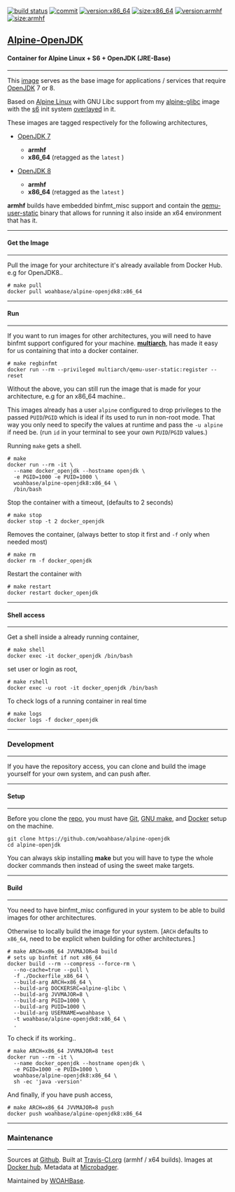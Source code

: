 [![build status][251]][232] [![commit][255]][231] [![version:x86_64][256]][235] [![size:x86_64][257]][235] [![version:armhf][258]][236] [![size:armhf][259]][236]

## [Alpine-OpenJDK][234]
#### Container for Alpine Linux + S6 + OpenJDK (JRE-Base)
---

This [image][233] serves as the base image for applications
/ services that require [OpenJDK][135] 7 or 8.

Based on [Alpine Linux][131] with GNU Libc support from my
[alpine-glibc][132] image with the [s6][133] init system
[overlayed][134] in it.

These images are tagged respectively for the following architectures,
* [OpenJDK 7][136]
    * **armhf**
    * **x86_64** (retagged as the `latest` )

* [OpenJDK 8][137]
    * **armhf**
    * **x86_64** (retagged as the `latest` )

**armhf** builds have embedded binfmt_misc support and contain the
[qemu-user-static][105] binary that allows for running it also inside
an x64 environment that has it.

---
#### Get the Image
---

Pull the image for your architecture it's already available from
Docker Hub. e.g for OpenJDK8..

```
# make pull
docker pull woahbase/alpine-openjdk8:x86_64
```

---
#### Run
---

If you want to run images for other architectures, you will need
to have binfmt support configured for your machine. [**multiarch**][104],
has made it easy for us containing that into a docker container.

```
# make regbinfmt
docker run --rm --privileged multiarch/qemu-user-static:register --reset
```

Without the above, you can still run the image that is made for your
architecture, e.g for an x86_64 machine..

This images already has a user `alpine` configured to drop
privileges to the passed `PUID`/`PGID` which is ideal if its used
to run in non-root mode. That way you only need to specify the
values at runtime and pass the `-u alpine` if need be. (run `id`
in your terminal to see your own `PUID`/`PGID` values.)

Running `make` gets a shell.

```
# make
docker run --rm -it \
  --name docker_openjdk --hostname openjdk \
  -e PGID=1000 -e PUID=1000 \
  woahbase/alpine-openjdk8:x86_64 \
  /bin/bash
```

Stop the container with a timeout, (defaults to 2 seconds)

```
# make stop
docker stop -t 2 docker_openjdk
```

Removes the container, (always better to stop it first and `-f`
only when needed most)

```
# make rm
docker rm -f docker_openjdk
```

Restart the container with

```
# make restart
docker restart docker_openjdk
```

---
#### Shell access
---

Get a shell inside a already running container,

```
# make shell
docker exec -it docker_openjdk /bin/bash
```

set user or login as root,

```
# make rshell
docker exec -u root -it docker_openjdk /bin/bash
```

To check logs of a running container in real time

```
# make logs
docker logs -f docker_openjdk
```

---
### Development
---

If you have the repository access, you can clone and
build the image yourself for your own system, and can push after.

---
#### Setup
---

Before you clone the [repo][231], you must have [Git][101], [GNU make][102],
and [Docker][103] setup on the machine.

```
git clone https://github.com/woahbase/alpine-openjdk
cd alpine-openjdk
```
You can always skip installing **make** but you will have to
type the whole docker commands then instead of using the sweet
make targets.

---
#### Build
---

You need to have binfmt_misc configured in your system to be able
to build images for other architectures.

Otherwise to locally build the image for your system.
[`ARCH` defaults to `x86_64`, need to be explicit when building
for other architectures.]

```
# make ARCH=x86_64 JVVMAJOR=8 build
# sets up binfmt if not x86_64
docker build --rm --compress --force-rm \
  --no-cache=true --pull \
  -f ./Dockerfile_x86_64 \
  --build-arg ARCH=x86_64 \
  --build-arg DOCKERSRC=alpine-glibc \
  --build-arg JVVMAJOR=8 \
  --build-arg PGID=1000 \
  --build-arg PUID=1000 \
  --build-arg USERNAME=woahbase \
  -t woahbase/alpine-openjdk8:x86_64 \
  .
```

To check if its working..

```
# make ARCH=x86_64 JVVMAJOR=8 test
docker run --rm -it \
  --name docker_openjdk --hostname openjdk \
  -e PGID=1000 -e PUID=1000 \
  woahbase/alpine-openjdk8:x86_64 \
  sh -ec 'java -version'
```

And finally, if you have push access,

```
# make ARCH=x86_64 JVVMAJOR=8 push
docker push woahbase/alpine-openjdk8:x86_64
```

---
### Maintenance
---

Sources at [Github][106]. Built at [Travis-CI.org][107] (armhf / x64 builds). Images at [Docker hub][108]. Metadata at [Microbadger][109].

Maintained by [WOAHBase][204].

[101]: https://git-scm.com
[102]: https://www.gnu.org/software/make/
[103]: https://www.docker.com
[104]: https://hub.docker.com/r/multiarch/qemu-user-static/
[105]: https://github.com/multiarch/qemu-user-static/releases/
[106]: https://github.com/
[107]: https://travis-ci.org/
[108]: https://hub.docker.com/
[109]: https://microbadger.com/

[131]: https://alpinelinux.org/
[132]: https://hub.docker.com/r/woahbase/alpine-glibc
[133]: https://skarnet.org/software/s6/
[134]: https://github.com/just-containers/s6-overlay
[135]: http://openjdk.java.net/
[136]: https://hub.docker.com/r/woahbase/alpine-openjdk7
[137]: https://hub.docker.com/r/woahbase/alpine-openjdk8

[201]: https://github.com/woahbase
[202]: https://travis-ci.org/woahbase/
[203]: https://hub.docker.com/u/woahbase
[204]: https://woahbase.online/

[231]: https://github.com/woahbase/alpine-openjdk
[232]: https://travis-ci.org/woahbase/alpine-openjdk
[233]: https://hub.docker.com/r/woahbase/alpine-openjdk8
[234]: https://woahbase.online/#/images/alpine-openjdk
[235]: https://microbadger.com/images/woahbase/alpine-openjdk8:x86_64
[236]: https://microbadger.com/images/woahbase/alpine-openjdk8:armhf

[251]: https://travis-ci.org/woahbase/alpine-openjdk.svg?branch=master

[255]: https://images.microbadger.com/badges/commit/woahbase/alpine-openjdk.svg

[256]: https://images.microbadger.com/badges/version/woahbase/alpine-openjdk8:x86_64.svg
[257]: https://images.microbadger.com/badges/image/woahbase/alpine-openjdk8:x86_64.svg

[258]: https://images.microbadger.com/badges/version/woahbase/alpine-openjdk8:armhf.svg
[259]: https://images.microbadger.com/badges/image/woahbase/alpine-openjdk8:armhf.svg

